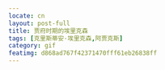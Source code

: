 ```yaml
---
locate: cn
layout: post-full
title: 贾府时期的埃里克森
tags: [克里斯蒂安·埃里克森,阿贾克斯]
category: gif
featimg: d868ad767f42371470fff61eb26838ff
---
```

